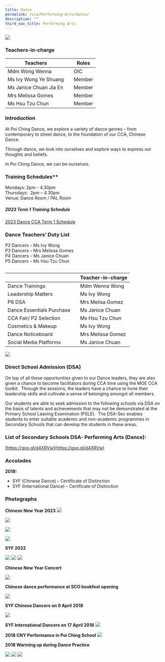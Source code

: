 ```yaml
---
title: Dance
permalink: /cca/Performing-Arts/dance/
description: ""
third_nav_title: Performing Arts
---
```

![](/images/2018-Dance-Leaders_FY.jpg)

### Teachers-in-charge




| Teachers |  | Roles |
| -------- | -------- | -------- |
| Mdm Wong Wenna     |  | OIC     |
| Ms Ivy Wong Ye Shuang   |  | Member    |
| Ms Janice Chuan Jia En   |  | Member   |
| Mrs Melissa Gomes   |  | Member    
| Ms Hsu Tzu Chun  |  | Member    |





### Introduction

At Poi Ching Dance, we explore a variety of dance genres – from contemporary to street dance, to the foundation of our CCA, Chinese Dance.

Through dance, we look into ourselves and explore ways to express our thoughts and beliefs.

In Poi Ching Dance, we can be ourselves.

### Training Schedules**


Mondays: 2pm – 4.30pm <br>
Thursdays:  2pm – 4.30pm <br>
Venue: Dance Room / PAL Room



##### **2023 Term 1 Training Schedule**

[2023 Dance CCA Term 1 Schedule]()


### Dance Teachers’ Duty List

P2 Dancers – Ms Ivy Wong <br>
P3 Dancers – Mrs Melissa Gomes <br>
P4 Dancers – Ms Janice Chuan <br>
P5 Dancers – Ms Hsu Tzu Chun<br>

```

```


| | | Teacher-in-charge |
| -------- | -------- | -------- |
| Dance Trainings  |   | Mdm Wenna Wong|
| Leadership Matters  |   | Ms Ivy Wong|
| P6 DSA |   | Mrs Melisa Gomez|
| Dance Essentials Purchase |   | Ms Janice Chuan|
| CCA Fair/ P2 Selection  |   | Ms Hsu Tzu Chun|
| Cosmetics & Makeup |   | Ms Ivy Wong|
| Dance Noticeboard |   |Mrs Melissa Gomez|
| Social Media Platforms  |   | Ms Janice Chuan|

![](/images/Dance%20CCA%20Leaders.png)


### Direct School Admission (DSA)

On top of all these opportunities given to our Dance leaders, they are also given a chance to become facilitators during CCA time using the MOE CCA toolkit.  Through the sessions, the leaders have a chance to hone their leadership skills and cultivate a sense of belonging amongst all members.

Our students are able to seek admission to the following schools via DSA on the basis of talents and achievements that may not be demonstrated at the Primary School Leaving Examination (PSLE).  The DSA-Sec enables students to enter suitable academic and non-academic programmes in Secondary Schools that can develop the students in these areas. 

### List of Secondary Schools DSA- Performing Arts (Dance):

[https://goo.gl/d4XRVw](https://goo.gl/d4XRVw)

### Accolades

**2018:**

*   SYF (Chinese Dance) – Certificate of Distinction
*   SYF (International Dance) – Certificate of Distinction

### Photographs
**Chinese New Year 2023**
![](/images/ch%20dance%20CNY%201.jpg)

![](/images/ch%20dance%20CNY2.jpg)

![](/images/ch%20dance%20CNY%203.jpg)

![](/images/ch%20dance%20cny%204.jpg)


**SYF 2022**

![](/images/SYF-2022-Chinese-Dance-A-768x432.jpg)
![](/images/SYF-2022-Chinese-Dance-B-768x432.jpg)
![](/images/SYF-2022-International-Dance-768x576.jpg)

**Chinese New Year Concert**

![](/images/CD2021.png)

**Chinese dance performance at SCO bookfest opening**

![](/images/dance1.jpg)

**SYF Chinese Dancers on 9 April 2018**

![](/images/dance2.jpg)

**SYF International Dancers on 17 April 2018**
![](/images/ch_2.jpg)

**2018 CNY Performance in Poi Ching School**
![](/images/ch_3.jpg)

**2018 Warming up during Dance Practice**

![](/images/ch4.jpg)
![](/images/ch5.jpg)
![](/images/ch6.jpg)
